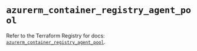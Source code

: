 # `azurerm_container_registry_agent_pool`

Refer to the Terraform Registry for docs: [`azurerm_container_registry_agent_pool`](https://registry.terraform.io/providers/hashicorp/azurerm/4.18.0/docs/resources/container_registry_agent_pool).
